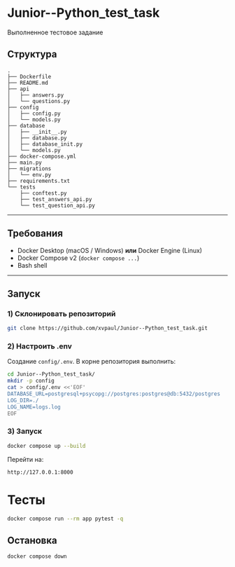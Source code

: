 # Junior--Python_test_task
Выполненное тестовое задание


## Структура

```
.
├── Dockerfile
├── README.md
├── api
│   ├── answers.py
│   └── questions.py
├── config
│   ├── config.py
│   └── models.py
├── database
│   ├── __init__.py
│   ├── database.py
│   ├── database_init.py
│   └── models.py
├── docker-compose.yml
├── main.py
├── migrations
│   └── env.py
├── requirements.txt
└── tests
    ├── conftest.py
    ├── test_answers_api.py
    └── test_question_api.py
```

---

## Требования

* Docker Desktop (macOS / Windows) **или** Docker Engine (Linux)
* Docker Compose v2 (`docker compose ...`)
* Bash shell

---

## Запуск

### 1) Склонировать репозиторий

```bash
git clone https://github.com/xvpaul/Junior--Python_test_task.git
```

### 2) Настроить .env

Создание `config/.env`. В корне репозитория выполнить:

```bash
cd Junior--Python_test_task/
mkdir -p config
cat > config/.env <<'EOF'
DATABASE_URL=postgresql+psycopg://postgres:postgres@db:5432/postgres 
LOG_DIR=./
LOG_NAME=logs.log
EOF
```

### 3) Запуск

```bash
docker compose up --build
```

Перейти на:

```
http://127.0.0.1:8000
```

# Тесты

```bash
docker compose run --rm app pytest -q
```


## Остановка

```bash
docker compose down                      
```
